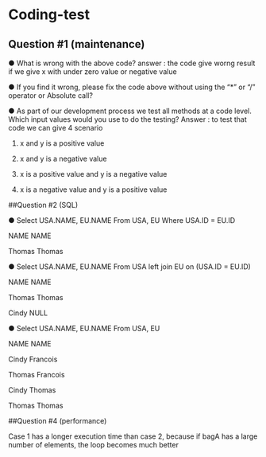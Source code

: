 # Coding-test

## Question #1 (maintenance)
●	What is wrong with the above code?
answer : the code give worng result if we give x with under zero value or negative value

●	If you find it wrong, please fix the code above without using the “*” or “/”  operator or Absolute call?

●	As part of our development process we test all methods at a code level. Which input values would you use to do the testing?
Answer : 
to test that code we can give 4 scenario

1. x and y is a positive value

2. x and y is a negative value

3. x is a positive value and y is a negative value

4. x is a negative value and y is a positive value


##Question #2 (SQL)

● Select USA.NAME, EU.NAME From USA, EU Where USA.ID = EU.ID

NAME	NAME

Thomas	Thomas

● Select USA.NAME, EU.NAME From USA left join EU on (USA.ID = EU.ID)

NAME	NAME

Thomas	Thomas

Cindy	NULL


● Select USA.NAME, EU.NAME From USA, EU

NAME	NAME

Cindy	Francois

Thomas	Francois

Cindy	Thomas

Thomas	Thomas

##Question #4 (performance)

Case 1 has a longer execution time than case 2, because if bagA has a large number of elements, the loop becomes much better




